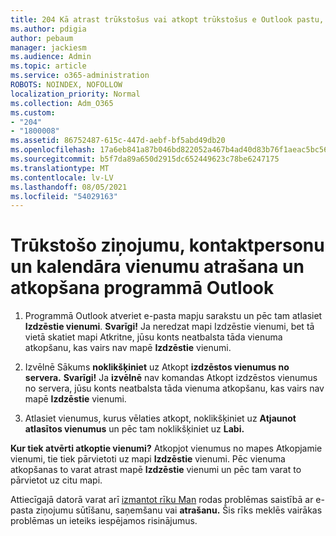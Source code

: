 ```yaml
---
title: 204 Kā atrast trūkstošus vai atkopt trūkstošus e Outlook pastu, kalendāru vai kontaktpersonas
ms.author: pdigia
author: pebaum
manager: jackiesm
ms.audience: Admin
ms.topic: article
ms.service: o365-administration
ROBOTS: NOINDEX, NOFOLLOW
localization_priority: Normal
ms.collection: Adm_O365
ms.custom:
- "204"
- "1800008"
ms.assetid: 86752487-615c-447d-aebf-bf5abd49db20
ms.openlocfilehash: 17a6eb841a87b046bd822052a467b4ad40d83b76f1aeac5bc56bea29b4d9a755
ms.sourcegitcommit: b5f7da89a650d2915dc652449623c78be6247175
ms.translationtype: MT
ms.contentlocale: lv-LV
ms.lasthandoff: 08/05/2021
ms.locfileid: "54029163"
---
```

# <a name="how-to-find-and-recover-missing-messages-contacts-or-calendar-items-in-outlook"></a>Trūkstošo ziņojumu, kontaktpersonu un kalendāra vienumu atrašana un atkopšana programmā Outlook

1. Programmā Outlook atveriet e-pasta mapju sarakstu un pēc tam atlasiet **Izdzēstie vienumi**. **Svarīgi!** Ja neredzat mapi  Izdzēstie vienumi, bet  tā vietā skatiet mapi Atkritne, jūsu konts neatbalsta tāda vienuma atkopšanu, kas vairs nav mapē **Izdzēstie** vienumi.

2. Izvēlnē Sākums **noklikšķiniet** uz Atkopt **izdzēstos vienumus no servera.** **Svarīgi!** Ja **izvēlnē** nav komandas Atkopt izdzēstos vienumus no servera, jūsu konts neatbalsta tāda vienuma atkopšanu, kas vairs nav mapē **Izdzēstie** vienumi.

3. Atlasiet vienumus, kurus vēlaties atkopt, noklikšķiniet uz **Atjaunot atlasītos vienumus** un pēc tam noklikšķiniet uz **Labi.**

**Kur tiek atvērti atkoptie vienumi?** Atkopjot vienumus no mapes Atkopjamie vienumi, tie tiek pārvietoti uz mapi **Izdzēstie** vienumi. Pēc vienuma atkopšanas to varat atrast mapē **Izdzēstie** vienumi un pēc tam varat to pārvietot uz citu mapi.

Attiecīgajā datorā varat arī [izmantot rīku Man](https://aka.ms/SaRA-OutlookSendReceive) rodas problēmas saistībā ar e-pasta ziņojumu sūtīšanu, saņemšanu vai **atrašanu.** Šis rīks meklēs vairākas problēmas un ieteiks iespējamos risinājumus.

